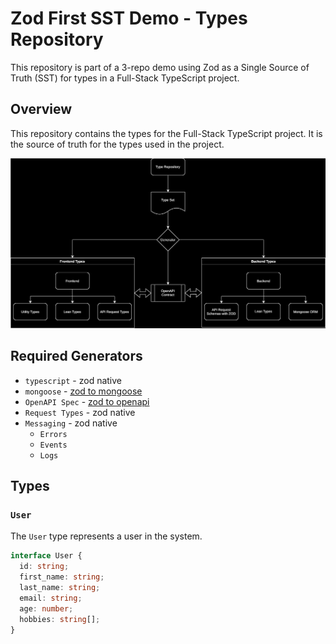 # Zod First SST Demo - Types Repository

This repository is part of a 3-repo demo using Zod as a Single Source of Truth (SST) for types in a Full-Stack TypeScript project.

## Overview

This repository contains the types for the Full-Stack TypeScript project. It is the source of truth for the types used in the project.

![](docs/zod-sst.svg)

## Required Generators

- `typescript` - zod native
- `mongoose` - [zod to mongoose](https://github.com/git-zodyac/mongoose)
- `OpenAPI Spec` - [zod to openapi](https://github.com/asteasolutions/zod-to-openapi)
- `Request Types` - zod native
- `Messaging` - zod native
  - `Errors`
  - `Events`
  - `Logs`

## Types

### `User`

The `User` type represents a user in the system.

```typescript
interface User {
  id: string;
  first_name: string;
  last_name: string;
  email: string;
  age: number;
  hobbies: string[];
}
```